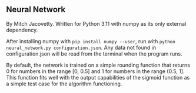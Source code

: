 ## Neural Network

By Mitch Jacovetty. Written for Python 3.11 with numpy as its only external dependency.

After installing numpy with `pip install numpy --user`, run with `python neural_network.py configuration.json`. Any data not found in configuration.json will be read from the terminal when the program runs.

By default, the network is trained on a simple rounding function that returns 0 for numbers in the range [0, 0.5] and 1 for numbers in the range (0.5, 1]. This function fits well with the output capabilities of the sigmoid function as a simple test case for the algorithm functioning.
